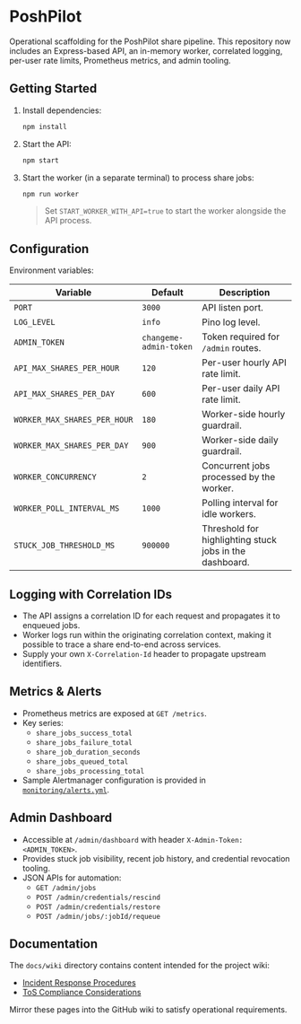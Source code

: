 # PoshPilot

Operational scaffolding for the PoshPilot share pipeline. This repository now includes an Express-based API, an in-memory worker, correlated logging, per-user rate limits, Prometheus metrics, and admin tooling.

## Getting Started

1. Install dependencies:

   ```bash
   npm install
   ```

2. Start the API:

   ```bash
   npm start
   ```

3. Start the worker (in a separate terminal) to process share jobs:

   ```bash
   npm run worker
   ```

   > Set `START_WORKER_WITH_API=true` to start the worker alongside the API process.

## Configuration

Environment variables:

| Variable | Default | Description |
| --- | --- | --- |
| `PORT` | `3000` | API listen port. |
| `LOG_LEVEL` | `info` | Pino log level. |
| `ADMIN_TOKEN` | `changeme-admin-token` | Token required for `/admin` routes. |
| `API_MAX_SHARES_PER_HOUR` | `120` | Per-user hourly API rate limit. |
| `API_MAX_SHARES_PER_DAY` | `600` | Per-user daily API rate limit. |
| `WORKER_MAX_SHARES_PER_HOUR` | `180` | Worker-side hourly guardrail. |
| `WORKER_MAX_SHARES_PER_DAY` | `900` | Worker-side daily guardrail. |
| `WORKER_CONCURRENCY` | `2` | Concurrent jobs processed by the worker. |
| `WORKER_POLL_INTERVAL_MS` | `1000` | Polling interval for idle workers. |
| `STUCK_JOB_THRESHOLD_MS` | `900000` | Threshold for highlighting stuck jobs in the dashboard. |

## Logging with Correlation IDs

- The API assigns a correlation ID for each request and propagates it to enqueued jobs.
- Worker logs run within the originating correlation context, making it possible to trace a share end-to-end across services.
- Supply your own `X-Correlation-Id` header to propagate upstream identifiers.

## Metrics & Alerts

- Prometheus metrics are exposed at `GET /metrics`.
- Key series:
  - `share_jobs_success_total`
  - `share_jobs_failure_total`
  - `share_job_duration_seconds`
  - `share_jobs_queued_total`
  - `share_jobs_processing_total`
- Sample Alertmanager configuration is provided in [`monitoring/alerts.yml`](monitoring/alerts.yml).

## Admin Dashboard

- Accessible at `/admin/dashboard` with header `X-Admin-Token: <ADMIN_TOKEN>`.
- Provides stuck job visibility, recent job history, and credential revocation tooling.
- JSON APIs for automation:
  - `GET /admin/jobs`
  - `POST /admin/credentials/rescind`
  - `POST /admin/credentials/restore`
  - `POST /admin/jobs/:jobId/requeue`

## Documentation

The `docs/wiki` directory contains content intended for the project wiki:

- [Incident Response Procedures](docs/wiki/incident-response.md)
- [ToS Compliance Considerations](docs/wiki/tos-compliance.md)

Mirror these pages into the GitHub wiki to satisfy operational requirements.
